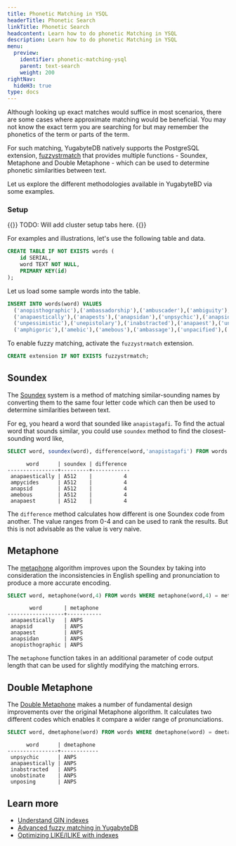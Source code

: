 ```yaml
---
title: Phonetic Matching in YSQL
headerTitle: Phonetic Search
linkTitle: Phonetic Search
headcontent: Learn how to do phonetic Matching in YSQL
description: Learn how to do phonetic Matching in YSQL
menu:
  preview:
    identifier: phonetic-matching-ysql
    parent: text-search
    weight: 200
rightNav:
  hideH3: true
type: docs
---
```


Although looking up exact matches would suffice in most scenarios, there are some cases where approximate matching would be beneficial. You may not know the exact term you are searching for but may remember the phonetics of the term or parts of the term. 

For such matching, YugabyteDB natively supports the PostgreSQL extension, [fuzzystrmatch](https://www.postgresql.org/docs/current/fuzzystrmatch.html) that provides multiple functions - Soundex, Metaphone and Double Metaphone - which can be used to determine phonetic similarities between text.

Let us explore the different methodologies available in YugabyteBD via some examples.

### Setup

{{<warning>}}
TODO: Will add cluster setup tabs here.
{{</warning>}}

For examples and illustrations, let's use the following table and data.

```sql
CREATE TABLE IF NOT EXISTS words (
    id SERIAL,
    word TEXT NOT NULL,
    PRIMARY KEY(id)
);
```

Let us load some sample words into the table.

```sql
INSERT INTO words(word) VALUES 
  ('anopisthographic'),('ambassadorship'),('ambuscader'),('ambiguity'),('ampycides'),
  ('anapaestically'),('anapests'),('anapsidan'),('unpsychic'),('anapsid'),
  ('unpessimistic'),('unepistolary'),('inabstracted'),('anapaest'),('unobstinate'),
  ('amphigoric'),('amebic'),('amebous'),('ambassage'),('unpacified'),('unposing');
```

To enable fuzzy matching, activate the `fuzzystrmatch` extension.

```sql
CREATE extension IF NOT EXISTS fuzzystrmatch;
```

## Soundex

The [Soundex](https://en.wikipedia.org/wiki/Soundex) system is a method of matching similar-sounding names by converting them to the same four letter code which can then be used to determine similarities between text.

For eg, you heard a word that sounded like `anapistagafi`. To find the actual word that sounds similar, you could use `soundex` method to find the closest-sounding word like,

```sql
SELECT word, soundex(word), difference(word,'anapistagafi') FROM words WHERE soundex(word) = soundex('anapistagafi') limit 5;
```

```output
      word      | soundex | difference
----------------+---------+------------
 anapaestically | A512    |          4
 ampycides      | A512    |          4
 anapsid        | A512    |          4
 amebous        | A512    |          4
 anapaest       | A512    |          4
```

The `difference` method calculates how different is one Soundex code from another. The value ranges from 0-4 and can be used to rank the results. But this is not advisable as the value is very naive.

## Metaphone

The [metaphone](https://en.wikipedia.org/wiki/Metaphone) algorithm improves upon the Soundex by taking into consideration the inconsistencies in English spelling and pronunciation to produce a more accurate encoding.

```sql
SELECT word, metaphone(word,4) FROM words WHERE metaphone(word,4) = metaphone('anapistagafi',4) limit 5;
```

```output
       word       | metaphone
------------------+-----------
 anapaestically   | ANPS
 anapsid          | ANPS
 anapaest         | ANPS
 anapsidan        | ANPS
 anopisthographic | ANPS
```

The `metaphone` function takes in an additional parameter of code output length that can be used for slightly modifying the matching errors.

## Double Metaphone

The [Double Metaphone](https://en.wikipedia.org/wiki/Metaphone#Double_Metaphone) makes a number of fundamental design improvements over the original Metaphone algorithm. It calculates two different codes which enables it compare a wider range of pronunciations.

```sql
SELECT word, dmetaphone(word) FROM words WHERE dmetaphone(word) = dmetaphone('anapistagafi') limit 5;
```

```output
      word      | dmetaphone
----------------+------------
 unpsychic      | ANPS
 anapaestically | ANPS
 inabstracted   | ANPS
 unobstinate    | ANPS
 unposing       | ANPS
 ```

## Learn more

- [Understand GIN indexes](../../../../explore/indexes-constraints/gin/)
- [Advanced fuzzy matching in YugabyteDB](https://www.yugabyte.com/blog/fuzzy-matching-in-yugabytedb/)
- [Optimizing LIKE/ILIKE with indexes](https://www.yugabyte.com/blog/postgresql-like-query-performance-variations/)